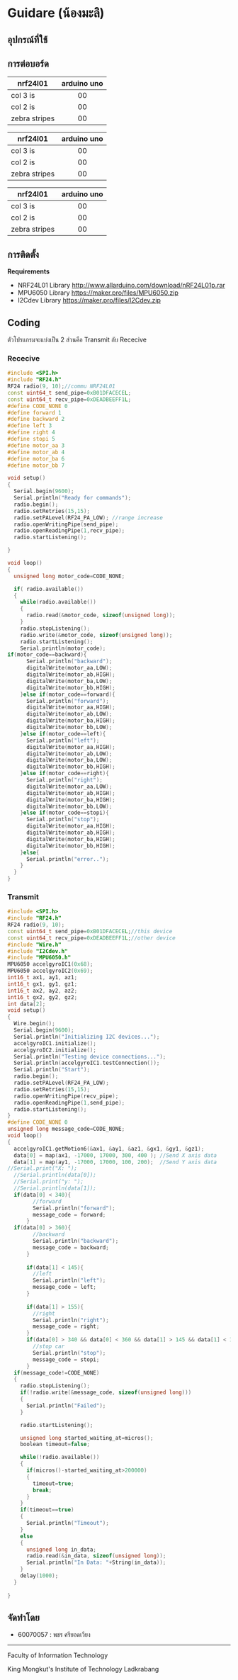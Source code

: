 # Guidare (น้องมะลิ)

## อุปกรณ์ที่ใช้

## การต่อบอร์ด

| nrf24l01        | arduino uno   |
| --------------- |:-------------:|
| col 3 is        | 00            |
| col 2 is        | 00            |
| zebra stripes   | 00            |

| nrf24l01        | arduino uno   |
| --------------- |:-------------:|
| col 3 is        | 00            |
| col 2 is        | 00            |
| zebra stripes   | 00            |

| nrf24l01        | arduino uno   |
| --------------- |:-------------:|
| col 3 is        | 00            |
| col 2 is        | 00            |
| zebra stripes   | 00            |

## การติดตั้ง

**Requirements**
* NRF24L01 Library http://www.allarduino.com/download/nRF24L01p.rar
* MPU6050 Library https://maker.pro/files/MPU6050.zip
* I2Cdev Library https://maker.pro/files/I2Cdev.zip

## Coding
 ตัวโปรแกรมจะแบ่งเป็น 2 ส่วนคือ Transmit กับ Rececive

### Rececive
```c++
#include <SPI.h>
#include "RF24.h"
RF24 radio(9, 10);//commu NRF24L01
const uint64_t send_pipe=0xB01DFACECEL;
const uint64_t recv_pipe=0xDEADBEEFF1L;
#define CODE_NONE 0
#define forward 1
#define backward 2
#define left 3
#define right 4
#define stopi 5
#define motor_aa 3
#define motor_ab 4
#define motor_ba 6
#define motor_bb 7

void setup()
{
  Serial.begin(9600);
  Serial.println("Ready for commands");
  radio.begin();
  radio.setRetries(15,15);
  radio.setPALevel(RF24_PA_LOW); //range increase 
  radio.openWritingPipe(send_pipe);
  radio.openReadingPipe(1,recv_pipe);
  radio.startListening();

}

void loop()
{
  unsigned long motor_code=CODE_NONE;

  if( radio.available())
  {
    while(radio.available())
    {
      radio.read(&motor_code, sizeof(unsigned long));
    }
    radio.stopListening();
    radio.write(&motor_code, sizeof(unsigned long));
    radio.startListening();
    Serial.println(motor_code);
if(motor_code==backward){
      Serial.println("backward");
      digitalWrite(motor_aa,LOW);
      digitalWrite(motor_ab,HIGH);
      digitalWrite(motor_ba,LOW);
      digitalWrite(motor_bb,HIGH);
    }else if(motor_code==forward){
      Serial.println("forward");
      digitalWrite(motor_aa,HIGH);
      digitalWrite(motor_ab,LOW);
      digitalWrite(motor_ba,HIGH);
      digitalWrite(motor_bb,LOW);
    }else if(motor_code==left){
      Serial.println("left");
      digitalWrite(motor_aa,HIGH);
      digitalWrite(motor_ab,LOW);
      digitalWrite(motor_ba,LOW);
      digitalWrite(motor_bb,HIGH);
    }else if(motor_code==right){
      Serial.println("right");
      digitalWrite(motor_aa,LOW);
      digitalWrite(motor_ab,HIGH);
      digitalWrite(motor_ba,HIGH);
      digitalWrite(motor_bb,LOW); 
    }else if(motor_code==stopi){
      Serial.println("stop");
      digitalWrite(motor_aa,HIGH);
      digitalWrite(motor_ab,HIGH);
      digitalWrite(motor_ba,HIGH);
      digitalWrite(motor_bb,HIGH);
    }else{
      Serial.println("error..");
    }
  }
}


```

### Transmit

```c++
#include <SPI.h>
#include "RF24.h"
RF24 radio(9, 10);
const uint64_t send_pipe=0xB01DFACECEL;//this device
const uint64_t recv_pipe=0xDEADBEEFF1L;//other device
#include "Wire.h"
#include "I2Cdev.h"
#include "MPU6050.h"
MPU6050 accelgyroIC1(0x68);
MPU6050 accelgyroIC2(0x69);
int16_t ax1, ay1, az1;
int16_t gx1, gy1, gz1;
int16_t ax2, ay2, az2;
int16_t gx2, gy2, gz2;
int data[2];
void setup()
{
  Wire.begin();
  Serial.begin(9600);
  Serial.println("Initializing I2C devices...");
  accelgyroIC1.initialize();
  accelgyroIC2.initialize();
  Serial.println("Testing device connections...");
  Serial.println(accelgyroIC1.testConnection());
  Serial.println("Start");
  radio.begin();
  radio.setPALevel(RF24_PA_LOW);
  radio.setRetries(15,15);
  radio.openWritingPipe(recv_pipe);
  radio.openReadingPipe(1,send_pipe);
  radio.startListening();
}
#define CODE_NONE 0
unsigned long message_code=CODE_NONE;
void loop()
{
  accelgyroIC1.getMotion6(&ax1, &ay1, &az1, &gx1, &gy1, &gz1);
  data[0] = map(ax1, -17000, 17000, 300, 400 ); //Send X axis data
  data[1] = map(ay1, -17000, 17000, 100, 200);  //Send Y axis data
//Serial.print("X: ");
  //Serial.println(data[0]);
  //Serial.print("y: ");
  //Serial.println(data[1]);
  if(data[0] < 340){
        //forward            
        Serial.println("forward");
        message_code = forward;
      }
  if(data[0] > 360){
        //backward              
        Serial.println("backward");
        message_code = backward;
      }
       
      if(data[1] < 145){
        //left
        Serial.println("left");
        message_code = left;
      }
  
      if(data[1] > 155){
        //right
        Serial.println("right");
        message_code = right;
      }
      if(data[0] > 340 && data[0] < 360 && data[1] > 145 && data[1] < 155){
        //stop car
        Serial.println("stop");
        message_code = stopi;
      }
  if(message_code!=CODE_NONE)
  {
    radio.stopListening();
    if(!radio.write(&message_code, sizeof(unsigned long)))
    {
      Serial.println("Failed");
    }

    radio.startListening();

    unsigned long started_waiting_at=micros();
    boolean timeout=false;

    while(!radio.available())
    {
      if(micros()-started_waiting_at>200000)
      {
        timeout=true;
        break;
      }      
    }
    if(timeout==true)
    {
      Serial.println("Timeout");
    }
    else
    {
      unsigned long in_data;
      radio.read(&in_data, sizeof(unsigned long));
      Serial.println("In Data: "+String(in_data));
    }
    delay(1000);
  }
 
}


```

## จัดทำโดย
* 60070057 : พชร ศรียอดเวียง

---

Faculty of Information Technology

King Mongkut's Institute of Technology Ladkrabang